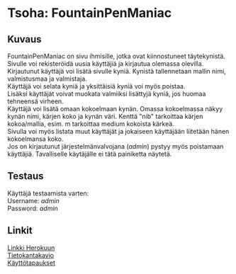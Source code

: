 
# Tsoha: FountainPenManiac

## Kuvaus
FountainPenManiac on sivu ihmisille, jotka ovat kiinnostuneet täytekynistä.  
Sivulle voi rekisteröidä uusia käyttäjiä ja kirjautua olemassa olevilla.  
Kirjautunut käyttäjä voi lisätä sivulle kyniä. Kynistä tallennetaan mallin nimi, valmistusmaa ja valmistaja.  
Käyttäjä voi selata kyniä ja yksittäisiä kyniä voi myös poistaa.  
Lisäksi käyttäjät voivat muokata valmiiksi lisättyjä kyniä, jos huomaa tehneensä virheen.  
Käyttäjä voi lisätä omaan kokoelmaan kynän. Omassa kokoelmassa näkyy kynän nimi, kärjen koko ja kynän väri. Kenttä "nib" tarkoittaa kärjen kokoa/mallia, esim. m tarkoittaa medium kokoista kärkeä.  
Sivulla voi myös listata muut käyttäjät ja jokaiseen käyttäjään liitetään hänen kokoelmansa koko.  
Jos on kirjautunut järjestelmänvalvojana (_admin_) pystyy myös poistamaan käyttäjiä. Tavalliselle käytäjälle ei tätä painiketta näytetä.  



## Testaus

Käyttäjä testaamista varten:  
Username: _admin_  
Password: _admin_  

## Linkit

[Linkki Herokuun](https://tsoha-foutain-pen-store.herokuapp.com/)  
[Tietokantakavio](/documentation/tietokantakaavio.png)  
[Käyttötapaukset](/documentation/kayttotapaukset.md)  



